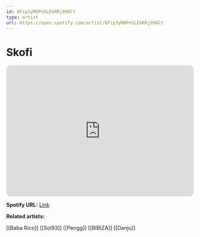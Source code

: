 ```yaml
---
id: 6Fip3yMOPnSLEhRRj99Olt
type: artist
url: https://open.spotify.com/artist/6Fip3yMOPnSLEhRRj99Olt
---
```

# Skofi

<iframe style="border-radius:12px" src="https://open.spotify.com/embed/artist/6Fip3yMOPnSLEhRRj99Olt" width="100%" height="352" frameBorder="0" allowfullscreen="" allow="autoplay; clipboard-write; encrypted-media; fullscreen; picture-in-picture" loading="lazy"></iframe>

**Spotify URL:** [Link](https://open.spotify.com/artist/6Fip3yMOPnSLEhRRj99Olt)

**Related artists:**

[[Baba Rico]]
[[Sol93]]
[[Pengg]]
[[BIBIZA]]
[[Danju]]

